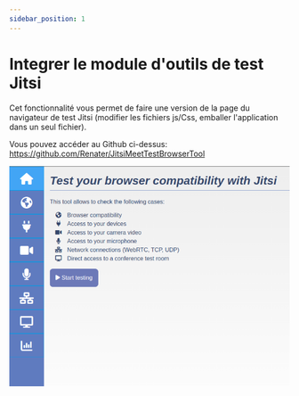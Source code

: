 ```yaml
---
sidebar_position: 1
---
```


# Integrer le module d'outils de test Jitsi

Cet fonctionnalité vous permet de faire une version de la page du navigateur de test Jitsi (modifier les fichiers js/Css, emballer l'application dans un seul fichier).

Vous pouvez accéder au Github ci-dessus:
https://github.com/Renater/JitsiMeetTestBrowserTool

![image](./images/test-compatability.png)


